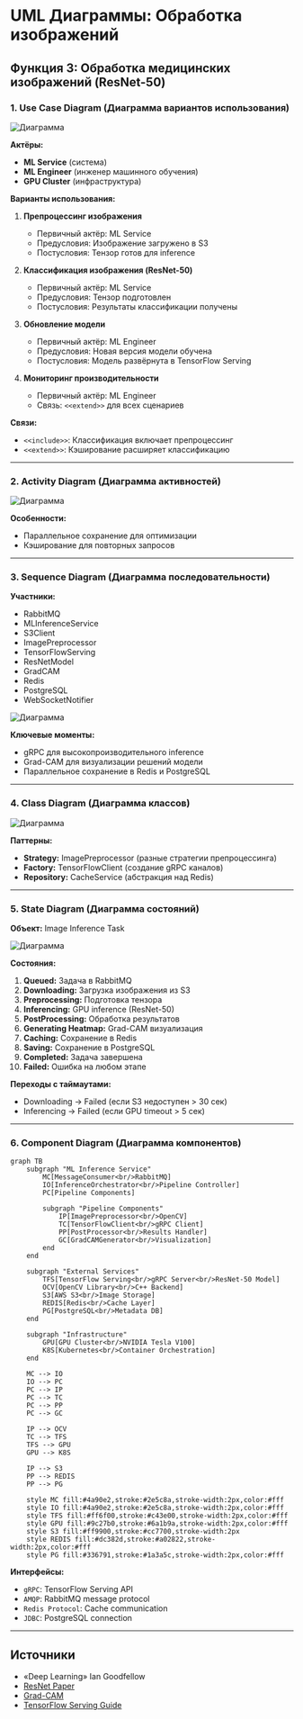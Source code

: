 # UML Диаграммы: Обработка изображений

## Функция 3: Обработка медицинских изображений (ResNet-50)

### 1. Use Case Diagram (Диаграмма вариантов использования)

![Диаграмма](../../img/diagrams/uml-image-processing-1.png)

**Актёры:**
- **ML Service** (система)
- **ML Engineer** (инженер машинного обучения)
- **GPU Cluster** (инфраструктура)

**Варианты использования:**
1. **Препроцессинг изображения**
   - Первичный актёр: ML Service
   - Предусловия: Изображение загружено в S3
   - Постусловия: Тензор готов для inference
   
2. **Классификация изображения (ResNet-50)**
   - Первичный актёр: ML Service
   - Предусловия: Тензор подготовлен
   - Постусловия: Результаты классификации получены
   
3. **Обновление модели**
   - Первичный актёр: ML Engineer
   - Предусловия: Новая версия модели обучена
   - Постусловия: Модель развёрнута в TensorFlow Serving

4. **Мониторинг производительности**
   - Первичный актёр: ML Engineer
   - Связь: `<<extend>>` для всех сценариев

**Связи:**
- `<<include>>`: Классификация включает препроцессинг
- `<<extend>>`: Кэширование расширяет классификацию

---

### 2. Activity Diagram (Диаграмма активностей)

![Диаграмма](../../img/diagrams/uml-image-processing-2.png)

**Особенности:**
- Параллельное сохранение для оптимизации
- Кэширование для повторных запросов

---

### 3. Sequence Diagram (Диаграмма последовательности)

**Участники:**
- RabbitMQ
- MLInferenceService
- S3Client
- ImagePreprocessor
- TensorFlowServing
- ResNetModel
- GradCAM
- Redis
- PostgreSQL
- WebSocketNotifier

![Диаграмма](../../img/diagrams/uml-image-processing-3.png)

**Ключевые моменты:**
- gRPC для высокопроизводительного inference
- Grad-CAM для визуализации решений модели
- Параллельное сохранение в Redis и PostgreSQL

---

### 4. Class Diagram (Диаграмма классов)

![Диаграмма](../../img/diagrams/uml-image-processing-4.png)

**Паттерны:**
- **Strategy:** ImagePreprocessor (разные стратегии препроцессинга)
- **Factory:** TensorFlowClient (создание gRPC каналов)
- **Repository:** CacheService (абстракция над Redis)

---

### 5. State Diagram (Диаграмма состояний)

**Объект:** Image Inference Task

![Диаграмма](../../img/diagrams/uml-image-processing-5.png)

**Состояния:**
1. **Queued:** Задача в RabbitMQ
2. **Downloading:** Загрузка изображения из S3
3. **Preprocessing:** Подготовка тензора
4. **Inferencing:** GPU inference (ResNet-50)
5. **PostProcessing:** Обработка результатов
6. **Generating Heatmap:** Grad-CAM визуализация
7. **Caching:** Сохранение в Redis
8. **Saving:** Сохранение в PostgreSQL
9. **Completed:** Задача завершена
10. **Failed:** Ошибка на любом этапе

**Переходы с таймаутами:**
- Downloading → Failed (если S3 недоступен > 30 сек)
- Inferencing → Failed (если GPU timeout > 5 сек)

---

### 6. Component Diagram (Диаграмма компонентов)

```mermaid
graph TB
    subgraph "ML Inference Service"
        MC[MessageConsumer<br/>RabbitMQ]
        IO[InferenceOrchestrator<br/>Pipeline Controller]
        PC[Pipeline Components]
        
        subgraph "Pipeline Components"
            IP[ImagePreprocessor<br/>OpenCV]
            TC[TensorFlowClient<br/>gRPC Client]
            PP[PostProcessor<br/>Results Handler]
            GC[GradCAMGenerator<br/>Visualization]
        end
    end
    
    subgraph "External Services"
        TFS[TensorFlow Serving<br/>gRPC Server<br/>ResNet-50 Model]
        OCV[OpenCV Library<br/>C++ Backend]
        S3[AWS S3<br/>Image Storage]
        REDIS[Redis<br/>Cache Layer]
        PG[PostgreSQL<br/>Metadata DB]
    end
    
    subgraph "Infrastructure"
        GPU[GPU Cluster<br/>NVIDIA Tesla V100]
        K8S[Kubernetes<br/>Container Orchestration]
    end
    
    MC --> IO
    IO --> PC
    PC --> IP
    PC --> TC
    PC --> PP
    PC --> GC
    
    IP --> OCV
    TC --> TFS
    TFS --> GPU
    GPU --> K8S
    
    IP --> S3
    PP --> REDIS
    PP --> PG
    
    style MC fill:#4a90e2,stroke:#2e5c8a,stroke-width:2px,color:#fff
    style IO fill:#4a90e2,stroke:#2e5c8a,stroke-width:2px,color:#fff
    style TFS fill:#ff6f00,stroke:#c43e00,stroke-width:2px,color:#fff
    style GPU fill:#9c27b0,stroke:#6a1b9a,stroke-width:2px,color:#fff
    style S3 fill:#ff9900,stroke:#cc7700,stroke-width:2px
    style REDIS fill:#dc382d,stroke:#a02822,stroke-width:2px,color:#fff
    style PG fill:#336791,stroke:#1a3a5c,stroke-width:2px,color:#fff
```

**Интерфейсы:**
- `gRPC`: TensorFlow Serving API
- `AMQP`: RabbitMQ message protocol
- `Redis Protocol`: Cache communication
- `JDBC`: PostgreSQL connection

---

## Источники

- «Deep Learning» Ian Goodfellow
- [ResNet Paper](https://arxiv.org/abs/1512.03385)
- [Grad-CAM](https://arxiv.org/abs/1610.02391)
- [TensorFlow Serving Guide](https://www.tensorflow.org/tfx/guide/serving)

